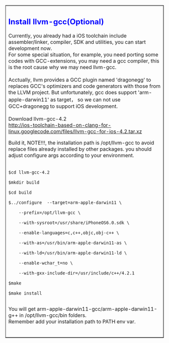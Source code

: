 <table border='1'>
<td>
<h2><font color='blue'>Install llvm-gcc(Optional)</font></h2>
Currently, you already had a iOS toolchain include assembler/linker, compiler, SDK and utilities, you can start development now.<br>
For some special situation, for example, you need porting some codes with GCC-extensions, you may need a gcc compiler, this is the root cause why we may need llvm-gcc.<br>
<br>
Acctually, llvm provides a GCC plugin named 'dragonegg' to replaces GCC's optimizers and code generators with those from the LLVM project. But unfortunately,  gcc does support 'arm-apple-darwin11' as target， so we can not use GCC+dragonegg to support iOS development.<br>
<br>
Download llvm-gcc-4.2<br>
<a href='http://ios-toolchain-based-on-clang-for-linux.googlecode.com/files/llvm-gcc-for-ios-4.2.tar.xz'>http://ios-toolchain-based-on-clang-for-linux.googlecode.com/files/llvm-gcc-for-ios-4.2.tar.xz</a>

Build it, NOTE!!!, the installation path is /opt/llvm-gcc to avoid replace files already installed by other packages. you should adjust configure args according to your environment.<br>
<br>
<pre><code>$cd llvm-gcc-4.2<br>
$mkdir build<br>
$cd build<br>
$../configure  --target=arm-apple-darwin11 \<br>
    --prefix=/opt/llvm-gcc \<br>
    --with-sysroot=/usr/share/iPhoneOS6.0.sdk \<br>
    --enable-languages=c,c++,objc,obj-c++ \<br>
    --with-as=/usr/bin/arm-apple-darwin11-as \<br>
    --with-ld=/usr/bin/arm-apple-darwin11-ld \<br>
    --enable-wchar_t=no \<br>
    --with-gxx-include-dir=/usr/include/c++/4.2.1<br>
$make<br>
$make install<br>
</code></pre>

You will get arm-apple-darwin11-gcc/arm-apple-darwin11-g++ in /opt/llvm-gcc/bin folders.<br>
Remember add your installation path to PATH env var.<br>
<br>
</td>
</table>